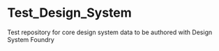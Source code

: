 # Test_Design_System
Test repository for core design system data to be authored with Design System Foundry
